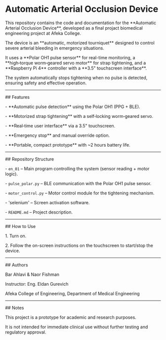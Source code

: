 
# Automatic Arterial Occlusion Device



This repository contains the code and documentation for the \*\*Automatic Arterial Occlusion Device\*\*, developed as a final projact biomedical engineering project at Afeka College.



The device is an \*\*automatic, motorized tourniquet\*\* designed to control severe arterial bleeding in emergency situations.  

It uses a \*\*Polar OH1 pulse sensor\*\* for real-time monitoring, a \*\*high‑torque worm‑geared servo motor\*\* for strap tightening, and a \*\*Raspberry Pi 4\*\* controller with a \*\*3.5" touchscreen interface\*\*.  

The system automatically stops tightening when no pulse is detected, ensuring safety and effective operation.



---



\## Features

\- \*\*Automatic pulse detection\*\* using the Polar OH1 (PPG + BLE).

\- \*\*Motorized strap tightening\*\* with a self‑locking worm‑geared servo.

\- \*\*Real‑time user interface\*\* via a 3.5" touchscreen.

\- \*\*Emergency stop\*\* and manual override option.

\- \*\*Portable, compact prototype\*\* with ~2 hours battery life.



---



\## Repository Structure

\- `en_01` – Main program controlling the system (sensor reading + motor logic).

\- `pulse_polar.py` – BLE communication with the Polar OH1 pulse sensor.

\- `motor_control.py` – Motor control module for the tightening mechanism.

\- 'selenium' – Screen activation software.

\- `README.md` – Project description.



---



\## How to Use

1\. Turn on.

2\. Follow the on-screen instructions on the touchscreen to start/stop the device.



---



\## Authors

Bar Ahlavi \& Naor Fishman

Instructor: Eng. Eldan Gurevich

Afeka College of Engineering, Department of Medical Engineering





---



\## Notes

This project is a prototype for academic and research purposes.

It is not intended for immediate clinical use without further testing and regulatory approval.



